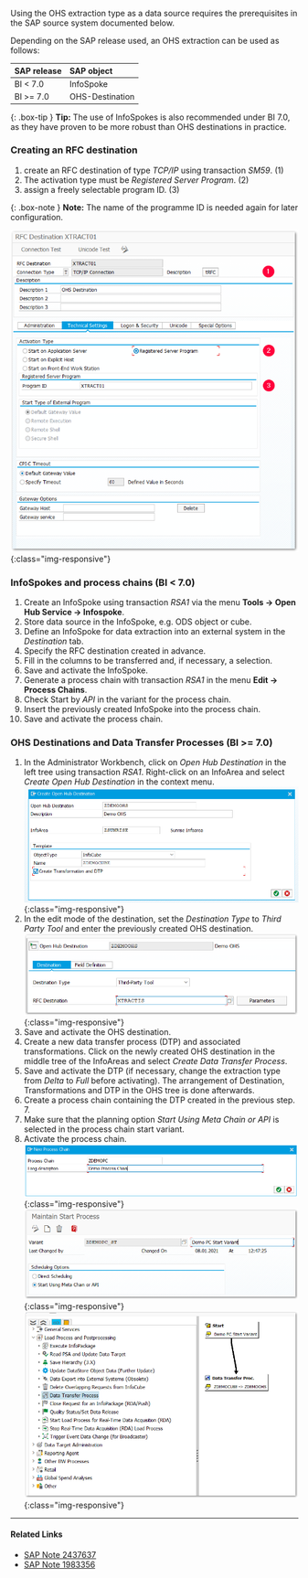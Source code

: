 Using the OHS extraction type as a data source requires the prerequisites in the SAP source system documented below.

Depending on the SAP release used, an OHS extraction can be used as follows:

|SAP release| SAP object |
|:----|:----|
| BI < 7.0 | InfoSpoke |
| BI >= 7.0 | OHS-Destination |


{: .box-tip }
**Tip:** The use of InfoSpokes is also recommended under BI 7.0, as they have proven to be more robust than OHS destinations in practice.

### Creating an RFC destination

1. create an RFC destination of type *TCP/IP* using transaction *SM59*. (1)
2. The activation type must be *Registered Server Program*. (2)
3. assign a freely selectable program ID. (3)

{: .box-note }
**Note:** The name of the programme ID is needed again for later configuration.

![OHS-BW-01](/img/content/ohs_destination.png){:class="img-responsive"}

### InfoSpokes and process chains (BI < 7.0)

1. Create an InfoSpoke using transaction *RSA1* via the menu **Tools -> Open Hub Service -> Infospoke**. 
2. Store data source in the InfoSpoke, e.g. ODS object or cube. 
3. Define an InfoSpoke for data extraction into an external system in the *Destination* tab. 
4. Specify the RFC destination created in advance. 
5. Fill in the columns to be transferred and, if necessary, a selection. 
6. Save and activate the InfoSpoke. 
7. Generate a process chain with transaction *RSA1* in the menu **Edit -> Process Chains**. 
8. Check Start by *API* in the variant for the process chain. 
9. Insert the previously created InfoSpoke into the process chain. 
10. Save and activate the process chain.

### OHS Destinations and Data Transfer Processes (BI >= 7.0)

1. In the Administrator Workbench, click on *Open Hub Destination* in the left tree using transaction *RSA1*. Right-click on an InfoArea and select *Create Open Hub Destination* in the context menu. 
![OHS-BW-02](/img/content/ohs_1.png){:class="img-responsive"}
2. In the edit mode of the destination, set the *Destination Type* to *Third Party Tool* and enter the previously created OHS destination.
![OHS-BW-03](/img/content/ohs_2.png){:class="img-responsive"}
3. Save and activate the OHS destination. 
4. Create a new data transfer process (DTP) and associated transformations. Click on the newly created OHS destination in the middle tree of the InfoAreas and select *Create Data Transfer Process*. 
5. Save and activate the DTP (if necessary, change the extraction type from *Delta* to *Full* before activating). The arrangement of Destination, Transformations and DTP in the OHS tree is done afterwards.
6. Create a process chain containing the DTP created in the previous step. 7.
7. Make sure that the planning option *Start Using Meta Chain or API* is selected in the process chain start variant. 
8. Activate the process chain.
![OHS-BW-02](/img/content/ohs_4.png){:class="img-responsive"}
![OHS-BW-02](/img/content/ohs_5.png){:class="img-responsive"}
![OHS-BW-02](/img/content/ohs_7.png){:class="img-responsive"}


****
#### Related Links
- [SAP Note 2437637](https://launchpad.support.sap.com/#/notes/2437637)
- [SAP Note 1983356](https://launchpad.support.sap.com/#/notes/1983356)

